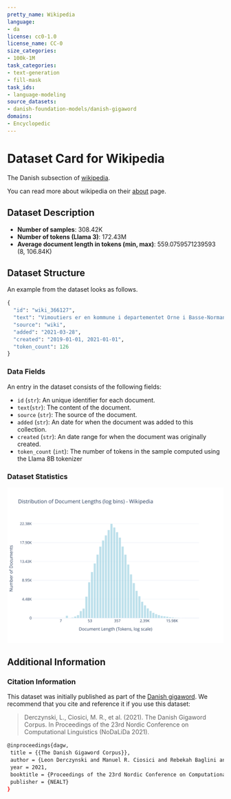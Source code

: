 ```yaml
---
pretty_name: Wikipedia
language:
- da
license: cc0-1.0
license_name: CC-0
size_categories:
- 100k-1M
task_categories:
- text-generation
- fill-mask
task_ids:
- language-modeling
source_datasets:
- danish-foundation-models/danish-gigaword
domains:
- Encyclopedic
---
```


# Dataset Card for Wikipedia

<!-- START-SHORT DESCRIPTION -->
The Danish subsection of [wikipedia](https://en.wikipedia.org/wiki/Main_Page).
<!-- END-SHORT DESCRIPTION -->


You can read more about wikipedia on their [about](https://en.wikipedia.org/wiki/Wikipedia:About) page.

## Dataset Description


<!-- START-DESC-STATS -->
- **Number of samples**: 308.42K
- **Number of tokens (Llama 3)**: 172.43M
- **Average document length in tokens (min, max)**: 559.0759571239593 (8, 106.84K)
<!-- END-DESC-STATS -->



## Dataset Structure
An example from the dataset looks as follows.


<!-- START-SAMPLE -->
```py
{
  "id": "wiki_366127",
  "text": "Vimoutiers er en kommune i departementet Orne i Basse-Normandie regionen i det nordvestlige Frankrig[...]",
  "source": "wiki",
  "added": "2021-03-28",
  "created": "2019-01-01, 2021-01-01",
  "token_count": 126
}
```

### Data Fields

An entry in the dataset consists of the following fields:

- `id` (`str`): An unique identifier for each document.
- `text`(`str`): The content of the document.
- `source` (`str`): The source of the document.
- `added` (`str`): An date for when the document was added to this collection.
- `created` (`str`): An date range for when the document was originally created.
- `token_count` (`int`): The number of tokens in the sample computed using the Llama 8B tokenizer
<!-- END-SAMPLE -->

### Dataset Statistics

<!-- START-DATASET PLOTS -->
<p align="center">
<img src="./images/dist_document_length.svg" width="600" style="margin-right: 10px;" />
</p>
<!-- END-DATASET PLOTS -->



## Additional Information


### Citation Information

This dataset was initially published as part of the [Danish gigaword](https://huggingface.co/danish-foundation-models). We recommend that you cite and reference it if you use this dataset:

> Derczynski, L., Ciosici, M. R., et al. (2021). The Danish Gigaword Corpus. In Proceedings of the 23rd Nordic Conference on Computational Linguistics (NoDaLiDa 2021).

```bash
@inproceedings{dagw,
 title = {{The Danish Gigaword Corpus}},
 author = {Leon Derczynski and Manuel R. Ciosici and Rebekah Baglini and Morten H. Christiansen and Jacob Aarup Dalsgaard and Riccardo Fusaroli and Peter Juel Henrichsen and Rasmus Hvingelby and Andreas Kirkedal and Alex Speed Kjeldsen and Claus Ladefoged and Finn Årup Nielsen and Jens Madsen and Malte Lau Petersen and Jonathan Hvithamar Rystrøm and Daniel Varab},
 year = 2021,
 booktitle = {Proceedings of the 23rd Nordic Conference on Computational Linguistics},
 publisher = {NEALT}
}
```
